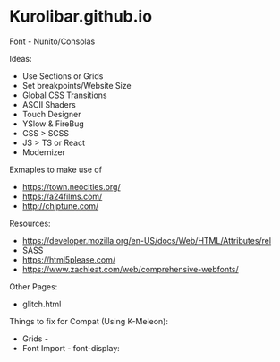 # Kurolibar.github.io

Font - Nunito/Consolas

Ideas:
- Use Sections or Grids
- Set breakpoints/Website Size
- Global CSS Transitions
- ASCII Shaders
- Touch Designer
- YSlow & FireBug
- CSS > SCSS
- JS > TS or React
- Modernizer

Exmaples to make use of
- https://town.neocities.org/
- https://a24films.com/
- http://chiptune.com/

Resources:
- https://developer.mozilla.org/en-US/docs/Web/HTML/Attributes/rel
- SASS
- https://html5please.com/
- https://www.zachleat.com/web/comprehensive-webfonts/

Other Pages:
- glitch.html

Things to fix for Compat (Using K-Meleon):
- Grids - 
- Font Import - font-display: